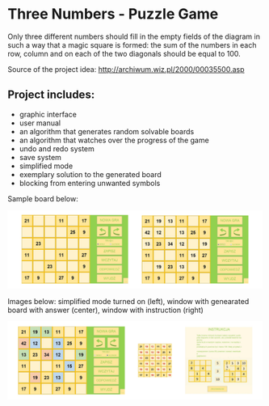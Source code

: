 # Three Numbers - Puzzle Game

Only three different numbers should fill in the empty fields of the diagram in such a way that a magic square is formed: the sum of the numbers in each row, column and on each of the two diagonals should be equal to 100. 

Source of the project idea: http://archiwum.wiz.pl/2000/00035500.asp 

## Project includes:
- graphic interface
- user manual
- an algorithm that generates random solvable boards
- an algorithm that watches over the progress of the game
- undo and redo system
- save system
- simplified mode
- exemplary solution to the generated board
- blocking from entering unwanted symbols

Sample board below:

![Mane Interface](PresentImage1.jpg)

Images below: simplified mode turned on (left), window with genearated board with answer (center), window with instruction (right)

![Mane Interface](PresentImage2.jpg)
